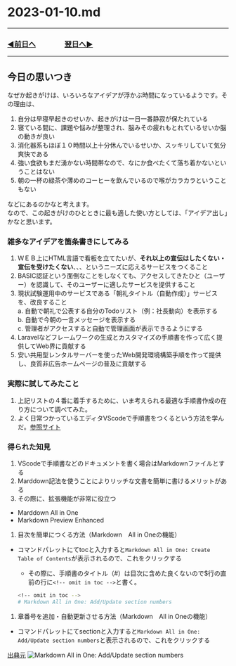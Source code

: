 # 2023-01-10.md

---

### [◀️前日へ](https://github.com/yuasys/chatty-journal/blob/main/2023/01/2023-01-09.md)&emsp;&emsp;&emsp;&emsp;[翌日へ▶️](https://github.com/yuasys/chatty-journal/blob/main/2023/01/2023-01-11.md)

---

## 今日の思いつき

なぜか起きがけは、いろいろなアイデアが浮かぶ時間になっているようです。その理由は、  

1. 自分は早寝早起きのせいか、起きがけは一日一番静寂が保たれている
2. 寝ている間に、課題や悩みが整理され、脳みその疲れもとれているせいか脳の動きが良い
3. 消化器系もほぼ１０時間以上十分休んでいるせいか、スッキリしていて気分爽快である
4. 強い食欲もまだ湧かない時間帯なので、なにか食べたくて落ち着かないということはない
5. 朝の一杯の緑茶や薄めのコーヒーを飲んでいるので喉がカラカラということもない

などにあるのかなと考えます。  
なので、この起きがけのひとときに最も適した使い方としては、「アイデア出し」かなと思います。

### 雑多なアイデアを箇条書きにしてみる

1. ＷＥＢ上にHTML言語で看板を立てたいが、<b>それ以上の宣伝はしたくない・宣伝を受けたくない</b>、、、というニーズに応えるサービスをつくること
3. BASIC認証という面倒なことをしなくても、アクセスしてきたひと（ユーザー）を認識して、そのユーザーに適したサービスを提供すること
4. 現状試験運用中のサービスである「朝礼タイトル（自動作成）」サービスを、改良すること<br>
  a. 自動で朝礼で公表する自分のTodoリスト（例：社長動向）を表示する<br>
  b. 自動で今朝の一言メッセージを表示する<br>
  c. 管理者がアクセスすると自動で管理画面が表示できるようにする<br>
4. Laravelなどフレームワークの生成とカスタマイズの手順書を作って広く提供してWeb界に貢献する
5. 安い共用型レンタルサーバーを使ったWeb開発環境構築手順を作って提供し、良質非広告ホームページの普及に貢献する

### 実際に試してみたこと

1. 上記リストの４番に着手するために、いま考えられる最適な手順書作成の在り方について調べてみた。
2. よく日常つかっているエディタVScodeで手順書をつくるという方法を学んだ。[参照サイト](https://dev.classmethod.jp/articles/non-97-operation-manual/#toc-7)

### 得られた知見

1. VScodeで手順書などのドキュメントを書く場合はMarkdownファイルとする
2. Marddown記法を使うことによりリッチな文書を簡単に書けるメリットがある
3. その際に、拡張機能が非常に役立つ

- Marddown All in One
- Markdown Preview Enhanced

1. 目次を簡単につくる方法（Markdown　All in Oneの機能）

- コマンドパレットにてtocと入力すると`Markdown All in One: Create Table of Contents`が表示されるので、これをクリックする
  - その際に、手順書のタイトル（#）は目次に含めた良くないので$行の直前の行に`<!-- omit in toc -->`と書く。
  
  ```bash
  <!-- omit in toc -->
  # Markdown All in One: Add/Update section numbers
  ```
  
1. 章番号を追加・自動更新させる方法（Markdown　All in Oneの機能）

- コマンドパレットにてsectionと入力すると`Markdown All in One: Add/Update section numbers`と表示されるので、これをクリックする

[出典元](https://dev.classmethod.jp/articles/non-97-operation-manual/#toc-7)
![Markdown All in One: Add/Update section numbers](https://d1tlzifd8jdoy4.cloudfront.net/wp-content/uploads/2021/07/section-number.6-scaled.jpg)
